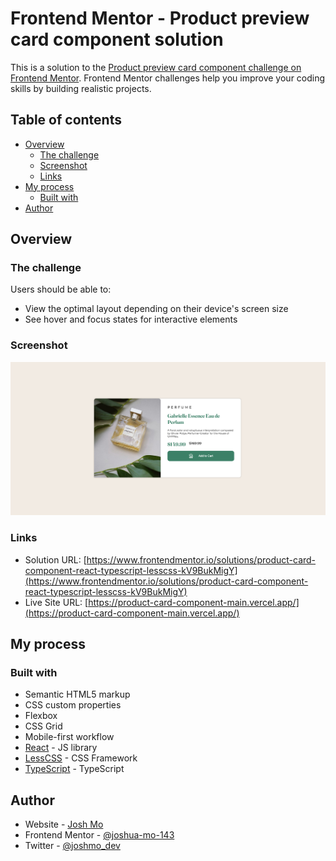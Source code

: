 # Frontend Mentor - Product preview card component solution

This is a solution to the [Product preview card component challenge on Frontend Mentor](https://www.frontendmentor.io/challenges/product-preview-card-component-GO7UmttRfa). Frontend Mentor challenges help you improve your coding skills by building realistic projects. 

## Table of contents

- [Overview](#overview)
  - [The challenge](#the-challenge)
  - [Screenshot](#screenshot)
  - [Links](#links)
- [My process](#my-process)
  - [Built with](#built-with)
- [Author](#author)


## Overview

### The challenge

Users should be able to:

- View the optimal layout depending on their device's screen size
- See hover and focus states for interactive elements

### Screenshot

![](./screenshot.png)

### Links

- Solution URL: [https://www.frontendmentor.io/solutions/product-card-component-react-typescript-lesscss-kV9BukMigY](https://www.frontendmentor.io/solutions/product-card-component-react-typescript-lesscss-kV9BukMigY)
- Live Site URL: [https://product-card-component-main.vercel.app/](https://product-card-component-main.vercel.app/)

## My process

### Built with

- Semantic HTML5 markup
- CSS custom properties
- Flexbox
- CSS Grid
- Mobile-first workflow
- [React](https://reactjs.org/) - JS library
- [LessCSS](https://lesscss.org/) - CSS Framework
- [TypeScript](https://typescriptlang.org) - TypeScript

## Author

- Website - [Josh Mo](https://joshmo.dev)
- Frontend Mentor - [@joshua-mo-143](https://www.frontendmentor.io/profile/joshua-mo-143)
- Twitter - [@joshmo_dev](https://www.twitter.com/joshmo_dev)
